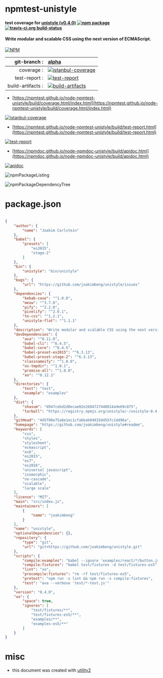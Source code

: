 # npmtest-unistyle

#### test coverage for  [unistyle (v0.4.0)](https://github.com/joakimbeng/unistyle#readme)  [![npm package](https://img.shields.io/npm/v/npmtest-unistyle.svg?style=flat-square)](https://www.npmjs.org/package/npmtest-unistyle) [![travis-ci.org build-status](https://api.travis-ci.org/npmtest/node-npmtest-unistyle.svg)](https://travis-ci.org/npmtest/node-npmtest-unistyle)

#### Write modular and scalable CSS using the next version of ECMAScript.

[![NPM](https://nodei.co/npm/unistyle.png?downloads=true&downloadRank=true&stars=true)](https://www.npmjs.com/package/unistyle)

| git-branch : | [alpha](https://github.com/npmtest/node-npmtest-unistyle/tree/alpha)|
|--:|:--|
| coverage : | [![istanbul-coverage](https://npmtest.github.io/node-npmtest-unistyle/build/coverage.badge.svg)](https://npmtest.github.io/node-npmtest-unistyle/build/coverage.html/index.html)|
| test-report : | [![test-report](https://npmtest.github.io/node-npmtest-unistyle/build/test-report.badge.svg)](https://npmtest.github.io/node-npmtest-unistyle/build/test-report.html)|
| build-artifacts : | [![build-artifacts](https://npmtest.github.io/node-npmtest-unistyle/glyphicons_144_folder_open.png)](https://github.com/npmtest/node-npmtest-unistyle/tree/gh-pages/build)|

- [https://npmtest.github.io/node-npmtest-unistyle/build/coverage.html/index.html](https://npmtest.github.io/node-npmtest-unistyle/build/coverage.html/index.html)

[![istanbul-coverage](https://npmtest.github.io/node-npmtest-unistyle/build/screenCapture.buildCi.browser.%252Ftmp%252Fbuild%252Fcoverage.lib.html.png)](https://npmtest.github.io/node-npmtest-unistyle/build/coverage.html/index.html)

- [https://npmtest.github.io/node-npmtest-unistyle/build/test-report.html](https://npmtest.github.io/node-npmtest-unistyle/build/test-report.html)

[![test-report](https://npmtest.github.io/node-npmtest-unistyle/build/screenCapture.buildCi.browser.%252Ftmp%252Fbuild%252Ftest-report.html.png)](https://npmtest.github.io/node-npmtest-unistyle/build/test-report.html)

- [https://npmdoc.github.io/node-npmdoc-unistyle/build/apidoc.html](https://npmdoc.github.io/node-npmdoc-unistyle/build/apidoc.html)

[![apidoc](https://npmdoc.github.io/node-npmdoc-unistyle/build/screenCapture.buildCi.browser.%252Ftmp%252Fbuild%252Fapidoc.html.png)](https://npmdoc.github.io/node-npmdoc-unistyle/build/apidoc.html)

![npmPackageListing](https://npmtest.github.io/node-npmtest-unistyle/build/screenCapture.npmPackageListing.svg)

![npmPackageDependencyTree](https://npmtest.github.io/node-npmtest-unistyle/build/screenCapture.npmPackageDependencyTree.svg)



# package.json

```json

{
    "author": {
        "name": "Joakim Carlstein"
    },
    "babel": {
        "presets": [
            "es2015",
            "stage-2"
        ]
    },
    "bin": {
        "unistyle": "bin/unistyle"
    },
    "bugs": {
        "url": "https://github.com/joakimbeng/unistyle/issues"
    },
    "dependencies": {
        "kebab-case": "^1.0.0",
        "meow": "^3.7.0",
        "pify": "^2.2.0",
        "pixelify": "^2.0.1",
        "to-css": "^1.2.1",
        "unistyle-flat": "^1.1.1"
    },
    "description": "Write modular and scalable CSS using the next version of ECMAScript.",
    "devDependencies": {
        "ava": "^0.11.0",
        "babel-cli": "^6.4.5",
        "babel-core": "^6.4.5",
        "babel-preset-es2015": "^6.3.13",
        "babel-preset-stage-2": "^6.3.13",
        "classnameify": "^1.0.0",
        "os-tmpdir": "^1.0.1",
        "promise-all": "^1.0.0",
        "xo": "^0.12.1"
    },
    "directories": {
        "test": "test",
        "example": "examples"
    },
    "dist": {
        "shasum": "d947cebd2d0ecae02e2604727440814a9e69c875",
        "tarball": "https://registry.npmjs.org/unistyle/-/unistyle-0.4.0.tgz"
    },
    "gitHead": "4d5f00e75a6e1ec1cfabbab04815d455fc14d96a",
    "homepage": "https://github.com/joakimbeng/unistyle#readme",
    "keywords": [
        "css",
        "styles",
        "stylesheet",
        "ecmascript",
        "es6",
        "es2015",
        "es7",
        "es2016",
        "universal javascript",
        "isomorphic",
        "no-cascade",
        "scalable",
        "large scale"
    ],
    "license": "MIT",
    "main": "src/index.js",
    "maintainers": [
        {
            "name": "joakimbeng"
        }
    ],
    "name": "unistyle",
    "optionalDependencies": {},
    "repository": {
        "type": "git",
        "url": "git+https://github.com/joakimbeng/unistyle.git"
    },
    "scripts": {
        "compile:examples": "babel --ignore 'examples/react/*/button.js' examples -d examples-es5",
        "compile:fixtures": "babel test/fixtures -d test/fixtures-es5",
        "lint": "xo",
        "precompile:fixtures": "rm -rf test/fixtures-es5",
        "pretest": "npm run -s lint && npm run -s compile:fixtures",
        "test": "ava --verbose 'test/*-test.js'"
    },
    "version": "0.4.0",
    "xo": {
        "space": true,
        "ignores": [
            "test/fixtures/**",
            "test/fixtures-es5/**",
            "examples/**",
            "examples-es5/**"
        ]
    }
}
```



# misc
- this document was created with [utility2](https://github.com/kaizhu256/node-utility2)

